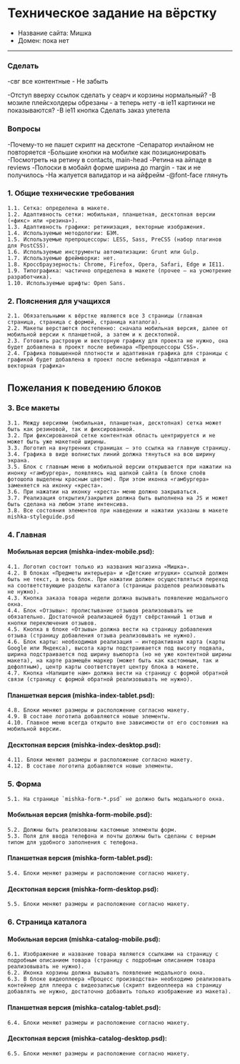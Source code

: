 # Техническое задание на вёрстку

* Название сайта: Мишка
* Домен: пока нет

---

### Сделать ###
-свг все контентные - Не забыть

-Отступ вверху ссылок сделать у сеарч и корзины нормальный?
-В мозиле плейсхолдеры обрезаны - а теперь нету
-в ie11 картинки не показываются?
-В ie11 кнопка Сделать заказ улетела

### Вопросы ###
-Почему-то не пашет скрипт на десктопе
-Сепаратор инлайном не повторяется
-Большие кнопки на мобилке как позиционировать
-Посмотреть на ретину в contacts, main-head
-Ретина на айпаде в reviews
-Полоски в мобайл форме ширина до margin - так и не получилось
-На жалуется валидатор и на айфрейм
-@font-face глянуть


### 1. Общие технические требования

    1.1. Сетка: определена в макете.
    1.2. Адаптивность сетки: мобильная, планшетная, десктопная версии («фикс» или «резина»).
    1.3. Адаптивность графики: ретинизация, векторные изображения.
    1.4. Используемые методологии: БЭМ.
    1.5. Используемые препроцессоры: LESS, Sass, PreCSS (набор плагинов для PostCSS).
    1.6. Используемые инструменты автоматизации: Grunt или Gulp.
    1.7. Используемые фреймворки: нет.
    1.8. Кроссбраузерность: Chrome, Firefox, Opera, Safari, Edge и IE11.
    1.9. Типографика: частично определена в макете (прочее — на усмотрение разработчика).
    1.10. Используемые шрифты: Open Sans.

### 2. Пояснения для учащихся

    2.1. Обязательными к вёрстке являются все 3 страницы (главная страница, страница с формой, страница каталога).
    2.2. Макеты верстаются постепенно: сначала мобильная версия, далее от мобильной версии к планшетной, а затем и к десктопной.
    2.3. Готовить растровую и векторную графику для проекта не нужно, она будет добавлена в проект после вебинара «Препроцессоры CSS».
    2.4. Графика повышенной плотности и адаптивная графика для страницы с графикой будет добавлена в проект после вебинара «Адаптивная и векторная графика»

## Пожелания к поведению блоков

### 3. Все макеты

    3.1. Между версиями (мобильная, планшетная, десктопная) сетка может быть как резиновой, так и фиксированной.
    3.2. При фиксированной сетке контентная область центрируется и не может быть уже макетной ширины.
    3.3. Логотип на внутренних страницах — это ссылка на главную страницу.
    3.4. Графика в виде волнистых линий должна тянуться на всю ширину экрана.
    3.5. Блок с главным меню в мобильной версии открывается при нажатии на инонку «гамбургера», появляясь над шапкой сайта (в блоке слоёв фотошопа выделены красным цветом). При этом иконка «гамбургера» заменяется на иконку «креста».
    3.6. При нажатии на иконку «креста» меню должно закрываться.
    3.7. Реализация открытия/закрытия должна быть выполнена на JS и может быть сделана на любом этапе интенсива.
    3.8. Все состояния элементов при наведении и нажатии указаны в макете mishka-styleguide.psd

### 4. Главная

#### Мобильная версия (mishka-index-mobile.psd):

    4.1. Логотип состоит только из названия магазина «Мишка».
    4.2. В блоках «Предметы интерьера» и «Детские игрушки» ссылкой должен быть не текст, а весь блок. При нажатии должен осуществляться переход на соответствующие разделы каталога (страницы разделов реализовывать не нужно).
    4.3. Кнопка заказа товара недели должна вызывать появление модального окна.
    4.4. Блок «Отзывы»: пролистывание отзывов реализовывать не обязательно. Достаточной реализацией будут свёрстанный 1 отзыв и кнопки переключения отзывов.
    4.5. Кнопка в блоке «Отзывы» должна вести на страницу добавления отзыва (страницу добавления отзыва реализовывать не нужно).
    4.6. Блок карты: необходимая реализация — интерактивная карта (карты Google или Яндекса), высота карты подстраивается под высоту подвала, ширина подстраивается под ширину вьюпорта (но не уже контентной ширины макета), на карте размещён маркер (может быть как кастомным, так и дефолтным), центр карты соответствует центру блока в макете.
    4.7. Кнопка «Напишите нам» должна вести на страницу с формой обратной связи (страницу с формой обратной реализовывать не нужно).


#### Планшетная версия (mishka-index-tablet.psd):

    4.8. Блоки меняют размеры и расположение согласно макету.
    4.9. В составе логотипа добавляются новые элементы.
    4.10. Главное меню всегда открыто вне зависимости от его состояния на мобильной версии.

#### Десктопная версия (mishka-index-desktop.psd):

    4.11. Блоки меняют размеры и расположение согласно макету.
    4.12. В составе логотипа добавляются новые элементы.

### 5. Форма

    5.1. На странице `mishka-form-*.psd` не должно быть модального окна.

#### Мобильная версия (mishka-form-mobile.psd):

    5.2. Должны быть реализованы кастомные элементы форм.
    5.3. Поля для ввода телефона и почты должны быть сделаны с верным типом для удобного заполнения с телефона.

#### Планшетная версия (mishka-form-tablet.psd):

    5.4. Блоки меняют размеры и расположение согласно макету.

#### Десктопная версия (mishka-form-desktop.psd):

    5.5. Блоки меняют размеры и расположение согласно макету.

### 6. Страница каталога

#### Мобильная версия (mishka-catalog-mobile.psd):
    6.1. Изображение и название товара являются ссылками на страницу с подробным описанием товара (страницу с подробным описанием товара реализовывать не нужно).
    6.2. Иконка корзины должна вызывать появление модального окна.
    6.3. В блоке видеоплеера «Процесс производства» необходимо реализовать контейнер для плеера с видеозаписью (скрипт видеоплеера на страницу добавлять не нужно, достаточно добавить только изображение из макета).

#### Планшетная версия (mishka-catalog-tablet.psd):

    6.4. Блоки меняют размеры и расположение согласно макету.

#### Десктопная версия (mishka-catalog-desktop.psd):

    6.5. Блоки меняют размеры и расположение согласно макету.
